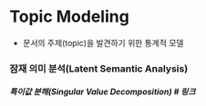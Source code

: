 # Topic Modeling
- 문서의 주제(topic)을 발견하기 위한 통계적 모델

### 잠재 의미 분석(Latent Semantic Analysis)

##### 특이값 분해(Singular Value Decomposition) # 링크
